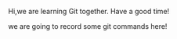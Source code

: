 Hi,we are learning Git together.
Have a good time!

we are going to record some git commands here!

